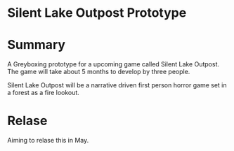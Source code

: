 # Silent Lake Outpost Prototype

# Summary
A Greyboxing prototype for a upcoming game called Silent Lake Outpost. The game will take about 5 months to develop by three people. 

Silent Lake Outpost will be a narrative driven first person horror game set in a forest as a fire lookout. 

# Relase
Aiming to relase this in May.


